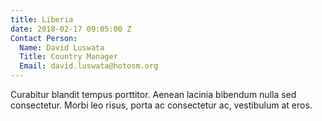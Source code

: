 ```yaml
---
title: Liberia
date: 2018-02-17 09:05:00 Z
Contact Person:
  Name: David Luswata
  Title: Country Manager
  Email: david.luswata@hotosm.org
---
```


Curabitur blandit tempus porttitor. Aenean lacinia bibendum nulla sed consectetur. Morbi leo risus, porta ac consectetur ac, vestibulum at eros.